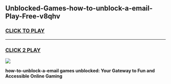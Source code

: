 
## Unblocked-Games-how-to-unblock-a-email-Play-Free-v8qhv
<h3>
<a href="https://premium76.site?title=how-to-unblock-a-email&ref=21A">CLICK TO PLAY</a></h3>
<hr>

<h3>
<a href="https://premium76.site?title=how-to-unblock-a-email&ref=21A">CLICK 2 PLAY</a>
  
</h3>

<a href="https://premium76.site?title=how-to-unblock-a-email&ref=21A"><img src="https://clearcache.store/games.png"></a>


**how-to-unblock-a-email games unblocked: Your Gateway to Fun and Accessible Online Gaming**
